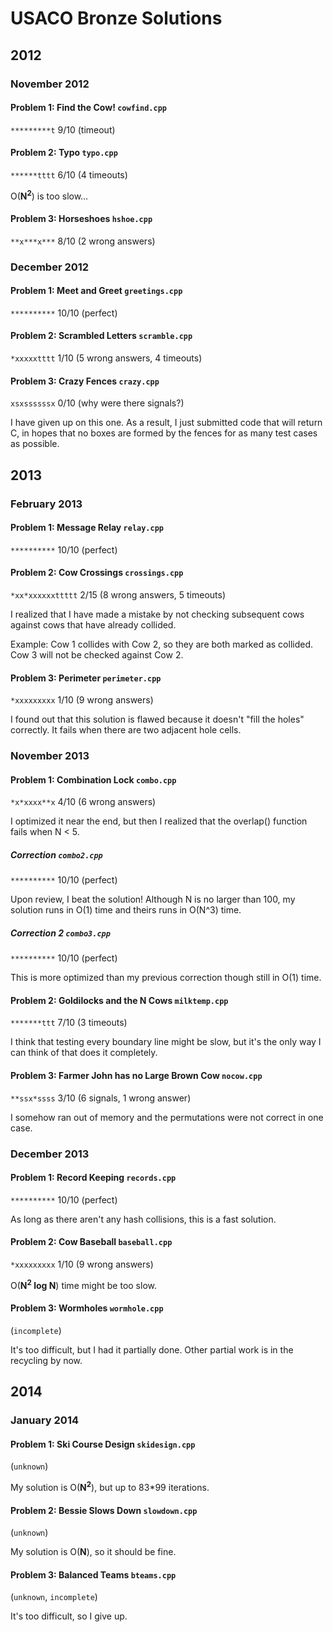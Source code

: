 # USACO Bronze Solutions
## 2012
### November 2012
#### Problem 1: Find the Cow! `cowfind.cpp`
`*********t` 9/10 (timeout)

#### Problem 2: Typo `typo.cpp`
`******tttt` 6/10 (4 timeouts)

O(**N<sup>2</sup>**) is too slow…

#### Problem 3: Horseshoes `hshoe.cpp`
`**x***x***` 8/10 (2 wrong answers)

### December 2012
#### Problem 1: Meet and Greet `greetings.cpp`
`**********` 10/10 (perfect)

#### Problem 2: Scrambled Letters `scramble.cpp`
`*xxxxxtttt` 1/10 (5 wrong answers, 4 timeouts)

#### Problem 3: Crazy Fences `crazy.cpp`
`xsxssssssx` 0/10 (why were there signals?)

I have given up on this one. As a result, I just submitted code that will return C, in hopes that no boxes are formed by the fences for as many test cases as possible.

## 2013
### February 2013
#### Problem 1: Message Relay `relay.cpp`
`**********` 10/10 (perfect)

#### Problem 2: Cow Crossings `crossings.cpp`
`*xx*xxxxxxttttt` 2/15 (8 wrong answers, 5 timeouts)

I realized that I have made a mistake by not checking subsequent cows against cows that have already collided.

Example: Cow 1 collides with Cow 2, so they are both marked as collided. Cow 3 will not be checked against Cow 2.

#### Problem 3: Perimeter `perimeter.cpp`
`*xxxxxxxxx` 1/10 (9 wrong answers)

I found out that this solution is flawed because it doesn't "fill the holes" correctly. It fails when there are two adjacent hole cells.

### November 2013
#### Problem 1: Combination Lock `combo.cpp`
`*x*xxxx**x` 4/10 (6 wrong answers)

I optimized it near the end, but then I realized that the overlap() function fails when N < 5.

##### Correction `combo2.cpp`
`**********` 10/10 (perfect)

Upon review, I beat the solution! Although N is no larger than 100, my solution runs in O(1) time and theirs runs in O(N^3) time.

##### Correction 2 `combo3.cpp`
`**********` 10/10 (perfect)

This is more optimized than my previous correction though still in O(1) time.

#### Problem 2: Goldilocks and the N Cows `milktemp.cpp`
`*******ttt` 7/10 (3 timeouts)

I think that testing every boundary line might be slow, but it's the only way I can think of that does it completely.

#### Problem 3: Farmer John has no Large Brown Cow `nocow.cpp`
`**ssx*ssss` 3/10 (6 signals, 1 wrong answer)

I somehow ran out of memory and the permutations were not correct in one case.

### December 2013
#### Problem 1: Record Keeping `records.cpp`
`**********` 10/10 (perfect)

As long as there aren't any hash collisions, this is a fast solution.

#### Problem 2: Cow Baseball `baseball.cpp`
`*xxxxxxxxx` 1/10 (9 wrong answers)

O(**N<sup>2</sup> log N**) time might be too slow.

#### Problem 3: Wormholes `wormhole.cpp`
(`incomplete`)

It's too difficult, but I had it partially done. Other partial work is in the recycling by now.

## 2014
### January 2014
#### Problem 1: Ski Course Design `skidesign.cpp`
(`unknown`)

My solution is O(**N<sup>2</sup>**), but up to 83*99 iterations.

#### Problem 2: Bessie Slows Down `slowdown.cpp`
(`unknown`)

My solution is O(**N**), so it should be fine.

#### Problem 3: Balanced Teams `bteams.cpp`
(`unknown`, `incomplete`)

It's too difficult, so I give up.
